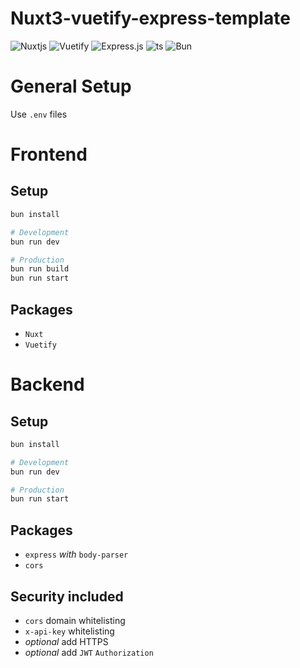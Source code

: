 # Nuxt3-vuetify-express-template

![Nuxtjs](https://img.shields.io/badge/Nuxt-002E3B?style=for-the-badge&logo=nuxtdotjs&logoColor=#00DC82)
![Vuetify](https://img.shields.io/badge/Vuetify-1867C0?style=for-the-badge&logo=vuetify&logoColor=AEDDFF)
![Express.js](https://img.shields.io/badge/express.js-%23404d59.svg?style=for-the-badge&logo=express&logoColor=%2361DAFB)
![ts](https://img.shields.io/badge/TypeScript-007ACC?style=for-the-badge&logo=typescript&logoColor=white)
![Bun](https://img.shields.io/badge/Bun-%23000000.svg?style=for-the-badge&logo=bun&logoColor=white)

# General Setup
Use `.env` files

# Frontend
## Setup
```sh
bun install

# Development
bun run dev

# Production
bun run build
bun run start
```
## Packages
* `Nuxt`
* `Vuetify`

# Backend
## Setup
```sh
bun install

# Development
bun run dev

# Production
bun run start
```
## Packages
* `express` *with* `body-parser`
* `cors`


## Security included
* `cors` domain whitelisting
* `x-api-key` whitelisting
* *optional* add HTTPS
* *optional* add `JWT` `Authorization`